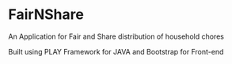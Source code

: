 FairNShare
==========

An Application for Fair and Share distribution of household chores

Built using PLAY Framework for JAVA and Bootstrap for Front-end


